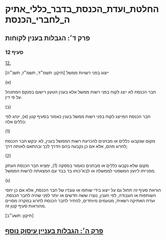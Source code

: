 # החלטת_ועדת_הכנסת_בדבר_כללי_אתיקה_לחברי_הכנסת

## פרק ד׳: הגבלות בענין לקוחות

### סעיף 12

[12.](https://he.wikisource.org/wiki/%D7%9B%D7%9C%D7%9C%D7%99_%D7%90%D7%AA%D7%99%D7%A7%D7%94_%D7%9C%D7%97%D7%91%D7%A8%D7%99_%D7%94%D7%9B%D7%A0%D7%A1%D7%AA#%D7%A1%D7%A2%D7%99%D7%A3_12)

ייצוג בפני רשויות ממשל [תיקון: תשמ״ד, תשמ״ז, תשנ״ה]

(א)

חבר הכנסת לא ייצג לקוח בפני רשות ממשל אלא בענין הטעון רישום בפנקס המתנהל על פי דין.

(ב)

חבר הכנסת המייצג לקוח בפני רשות ממשל בענין כאמור בסעיף קטן (א), ינהג לפי כללים אלה:

(1)

מקום שנקבעו כללים או מבחנים להכרעת רשות הממשל בענין, לא יבקש חבר הכנסת לחרוג מהם, אלא אם כן נקבעה בהם הדרך לכך ובהתאם לאותה דרך;

(2)

מקום שלא נקבעו כללים או מבחנים כאמור בפסקה (1), ימציא חבר הכנסת העתק מפנייתו ליועץ המשפטי לממשלה או לבא־כוחו בד בבד עם המצאתה לרשות הממשל.

(ג)

הוראת סעיף זה תחול גם על ייצוג בידי שותפו או עובדו של חבר הכנסת, אלא אם כן יחסי השותפות או העבודה, לפי הענין, נוצרו ששה חדשים או יותר לפני שהיה לחבר הכנסת. ועדת האתיקה רשאית, מטעמים מיוחדים, להתיר לחבר הכנסת לחרוג במקרה מסויים מהוראות סעיף קטן זה.

[תיקון: תשע״ב]

## [פרק ה׳: הגבלות בעניין עיסוק נוסף](https://he.wikisource.org/wiki/%D7%9B%D7%9C%D7%9C%D7%99_%D7%90%D7%AA%D7%99%D7%A7%D7%94_%D7%9C%D7%97%D7%91%D7%A8%D7%99_%D7%94%D7%9B%D7%A0%D7%A1%D7%AA#%D7%A4%D7%A8%D7%A7_%D7%94)